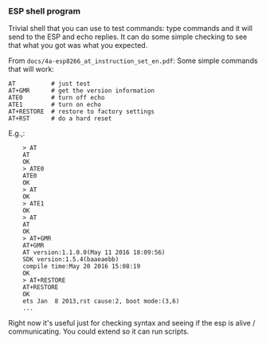 ### ESP shell program


Trivial shell that you can use to test commands: type commands and it
will send to the ESP and echo replies.  It can do some simple checking
to see that what you got was what you expected.

From `docs/4a-esp8266_at_instruction_set_en.pdf`: Some simple commands
that will work:

    AT          # just test
    AT+GMR      # get the version information
    ATE0        # turn off echo
    ATE1        # turn on echo
    AT+RESTORE  # restore to factory settings
    AT+RST      # do a hard reset


E.g.,:

        > AT
        AT
        OK
        > ATE0
        ATE0
        OK
        > AT
        OK
        > ATE1
        OK
        > AT
        AT
        OK
        > AT+GMR
        AT+GMR
        AT version:1.1.0.0(May 11 2016 18:09:56)
        SDK version:1.5.4(baaeaebb)
        compile time:May 20 2016 15:08:19
        OK
        > AT+RESTORE
        AT+RESTORE
        OK
        ets Jan  8 2013,rst cause:2, boot mode:(3,6)
        ...


Right now it's useful just for checking syntax and seeing if the esp is
alive / communicating.  You could extend so it can run scripts.
